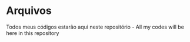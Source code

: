 # Arquivos
Todos meus códigos estarão aqui neste repositório - All my codes will be here in this repository
